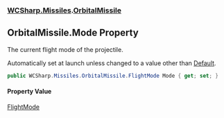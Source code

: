 ### [WCSharp.Missiles](WCSharp.Missiles.md 'WCSharp.Missiles').[OrbitalMissile](WCSharp.Missiles.OrbitalMissile.md 'WCSharp.Missiles.OrbitalMissile')

## OrbitalMissile.Mode Property

The current flight mode of the projectile.  
  
Automatically set at launch unless changed to a value other than [Default](WCSharp.Missiles.OrbitalMissile.FlightMode.md#WCSharp.Missiles.OrbitalMissile.FlightMode.Default 'WCSharp.Missiles.OrbitalMissile.FlightMode.Default').

```csharp
public WCSharp.Missiles.OrbitalMissile.FlightMode Mode { get; set; }
```

#### Property Value
[FlightMode](WCSharp.Missiles.OrbitalMissile.FlightMode.md 'WCSharp.Missiles.OrbitalMissile.FlightMode')